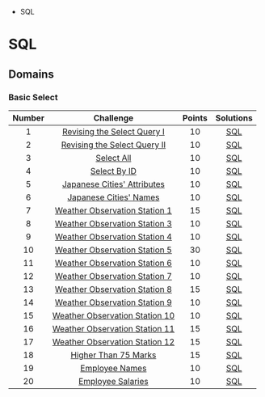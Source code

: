- SQL 

# SQL

## Domains

### Basic Select
| Number | Challenge | Points | Solutions
| :-------: | :-------: | :----: | :------:
| 1 | [Revising the Select Query I](https://www.hackerrank.com/challenges/revising-the-select-query) | 10 | [SQL](https://github.com/berkayzaimdev/HackerRank/blob/main/SQL/Basic%20Select/01_Revising%20the%20Select%20Query%20I.sql)
| 2 | [Revising the Select Query II](https://www.hackerrank.com/challenges/revising-the-select-query-2) | 10 | [SQL](https://github.com/berkayzaimdev/HackerRank/blob/main/SQL/Basic%20Select/02_Revising%20the%20Select%20Query%20II.sql)
| 3 | [Select All](https://www.hackerrank.com/challenges/select-all-sql) | 10 | [SQL](https://github.com/berkayzaimdev/HackerRank/blob/main/SQL/Basic%20Select/03_Select%20All.sql)
| 4 | [Select By ID](https://www.hackerrank.com/challenges/select-by-id) | 10 | [SQL]()
| 5 | [Japanese Cities' Attributes](https://www.hackerrank.com/challenges/japanese-cities-attributes) | 10 | [SQL]()
| 6 | [Japanese Cities' Names](https://www.hackerrank.com/challenges/japanese-cities-name) | 10 | [SQL]()
| 7 | [Weather Observation Station 1](https://www.hackerrank.com/challenges/weather-observation-station-1) | 15 | [SQL]()
| 8 | [Weather Observation Station 3](https://www.hackerrank.com/challenges/weather-observation-station-3) | 10 | [SQL]()
| 9 | [Weather Observation Station 4](https://www.hackerrank.com/challenges/weather-observation-station-4) | 10 | [SQL]()
| 10 | [Weather Observation Station 5](https://www.hackerrank.com/challenges/weather-observation-station-5) | 30 | [SQL]()
| 11 | [Weather Observation Station 6](https://www.hackerrank.com/challenges/weather-observation-station-6) | 10 | [SQL]()
| 12 | [Weather Observation Station 7](https://www.hackerrank.com/challenges/weather-observation-station-7) | 10 | [SQL]()
| 13 | [Weather Observation Station 8](https://www.hackerrank.com/challenges/weather-observation-station-8) | 15 | [SQL]()
| 14 | [Weather Observation Station 9](https://www.hackerrank.com/challenges/weather-observation-station-9) | 10 | [SQL]()
| 15 | [Weather Observation Station 10](https://www.hackerrank.com/challenges/weather-observation-station-10) | 10 | [SQL]()
| 16 | [Weather Observation Station 11](https://www.hackerrank.com/challenges/weather-observation-station-11) | 15 | [SQL]()
| 17 | [Weather Observation Station 12](https://www.hackerrank.com/challenges/weather-observation-station-12) | 15 | [SQL]()
| 18 | [Higher Than 75 Marks](https://www.hackerrank.com/challenges/more-than-75-marks) | 15 | [SQL]()
| 19 | [Employee Names](https://www.hackerrank.com/challenges/name-of-employees) | 10 | [SQL]()
| 20 | [Employee Salaries](https://www.hackerrank.com/challenges/salary-of-employees) | 10 | [SQL]()
